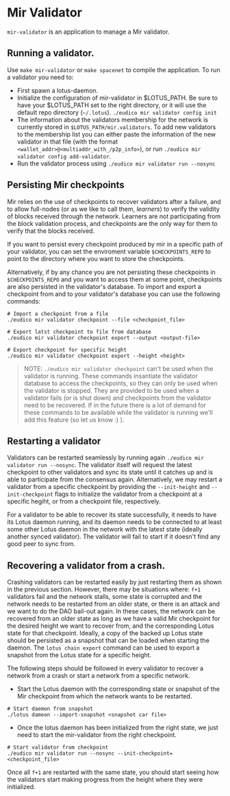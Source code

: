 # Mir Validator
`mir-validator` is an application to manage a Mir validator.

## Running a validator.
Use `make mir-validator` or `make spacenet` to compile the application. To
run a validator you need to:
- First spawn a lotus-daemon.
- Initialize the configuration of mir-validator in $LOTUS_PATH. Be sure to have your $LOTUS_PATH set to the right directory, or it will use the default repo directory (`~/.lotus`).
`./eudico mir validator config init`
- The information about the validators membership for the network is currently stored
in `$LOTUS_PATH/mir.validators`. To add new validators to the membership list you can either
paste the information of the new validator in that file (with the format `<wallet_addr>@<multiaddr_with_/p2p_info>`), or run `./eudico mir validator config add-validator`.
- Run the validator process using `./eudico mir validator run --nosync`

## Persisting Mir checkpoints
Mir relies on the use of checkpoints to recover validators after a failure, and to allow full-nodes (or as we like to call them, _learners_) to verify the validity of blocks received through the network. Learners are not participating from the block validation process, and checkpoints are the only way for them to verify that the blocks received.

If you want to persist every checkpoint produced by mir in a specific path of your validator, you can set the enviroment variable `$CHECKPOINTS_REPO` to point to the directory where you want to store the checkpoints.

Alternatively, if by any chance you are not persisting these checkpoints in `$CHECKPOINTS_REPO` and you want to access them at some point, checkpoints are also persisted in the validator's database. To import and export a checkpoint from and to your validator's database you can use the following commands: 
```
# Import a checkpoint from a file
./eudico mir validator checkpoint --file <checkpoint_file>

# Export latst checkpoint to file from database
./eudico mir validator checkpoint export --output <output-file>

# Export checkpoint for specific height
./eudico mir validator checkpoint export --height <height>
```

> NOTE: `./eudico mir validator checkpoint` can't be used when the validator is running. These commands insantiate the validator database to access the checkpoints, so they can only be used when the validator is stopped. They are provided to be used when a validator fails (or is shut down) and checkpoints from the validator need to be recovered. If in the future there is a lot of demand for these commands to be available while the validator is running we'll add this feature (so let us know :) ).

## Restarting a validator
Validators can be restarted seamlessly by running again `./eudico mir validator run --nosync`. The validator itself will request the latest checkpoint to other validators and sync its state until it catches up and is able to participate from the consensus again. Alternatively, we may restart a validator from a specific checkpoint by providing the `--init-height` and `--init-checkpoint` flags to initialize the validator from a checkpoint at a specific hegiht, or from a checkpoint file, respectively.

For a validator to be able to recover its state successfully, it needs to have its Lotus daemon running, and its daemon needs to be connected to at least some other Lotus daemon in the network with the latest state (ideally another synced validator). The validator will fail to start if it doesn't find any good peer to sync from.

## Recovering a validator from a crash. 
Crashing validators can be restarted easily by just restarting them as shown in the previous section. However, there may be situations where: `f+1` validators fail and the network stalls, some state is corrupted and the network needs to be restarted from an older state, or there is an attack and we want to do the DAO bail-out again. In these cases, the network can be recovered from an older state as long as we have a valid Mir checkpoint for the desired height we want to recover from, and the corresponding Lotus state for that checkpoint. Ideally, a copy of the backed up Lotus state should be persisted as a snapshot that can be loaded when starting the daemon. The `lotus chain export` command can be used to export a snapshot from the Lotus state for a specific height.

The following steps should be followed in every validator to recover a network from a crash or start a network from a specific network.
- Start the Lotus daemon with the corresponding state or snapshot of the Mir checkpoint from which the network wants to be restarted.
```
# Start daemon from snapshot
./lotus dameon --import-snapshot <snapshot car file>
```
- Once the lotus daemon has been initialized from the right state, we just need to start the mir-validator from the right checkpoint.
```
# Start validator from checkpoint
./eudico mir validator run --nosync --init-checkpoint=<checkpoint_file>
```
Once all `f+1` are restarted with the same state, you should start seeing how the validators start making progress from the height where they were initialized.
